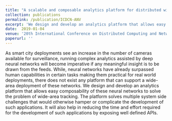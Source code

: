 ```yaml
---
title: "A scalable and composable analytics platform for distributed wide-area tracking"
collection: publications
permalink: /publication/ICDCN-ANV
excerpt: 'We design and develop an analytics platform that allows easy composability of these neural networks to solve the problem of wide-area tracking. The platform solves multiple system side challenges that would otherwise hamper or complicate the development of such applications.'
date:  2019-01-04
venue: '20th International Conference on Distributed Computing and Networking'
paperurl: ''
---
```

As smart city deployments see an increase in the number of cameras available for surveillance, running complex analytics assisted by deep neural networks will become imperative if any meaningful insight is to be drawn from the feeds. While, neural networks have already surpassed human capabilities in certain tasks making them practical for real world deployments, there does not exist any platform that can support a wide-area deployment of these networks. We design and develop an analytics platform that allows easy composability of these neural networks to solve the problem of wide-area tracking. The platform solves multiple system side challenges that would otherwise hamper or complicate the development of such applications. It will also help in reducing the time and effort required for the development of such applications by exposing well defined APIs.


